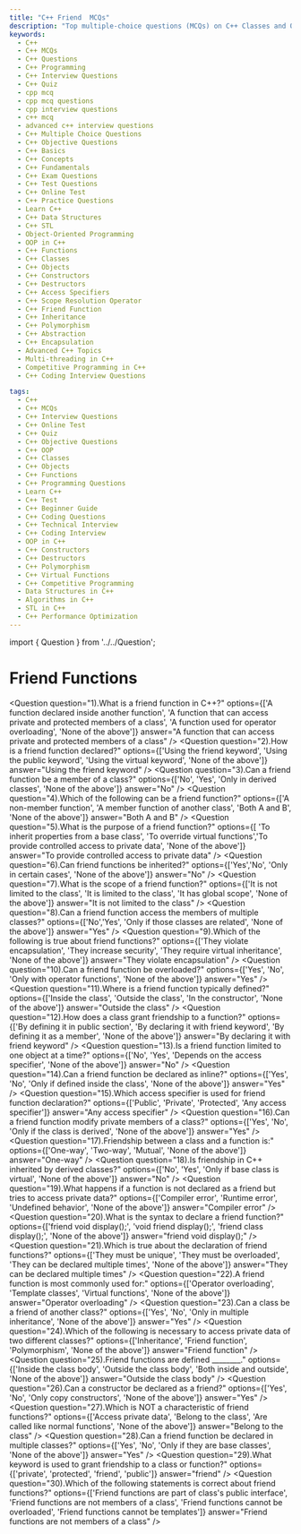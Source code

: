 ```yaml
---
title: "C++ Friend  MCQs"
description: "Top multiple-choice questions (MCQs) on C++ Classes and Objects for interview preparation. Covers constructors, access specifiers, friend functions, and object creation."
keywords:
  - C++
  - C++ MCQs
  - C++ Questions
  - C++ Programming
  - C++ Interview Questions
  - C++ Quiz
  - cpp mcq
  - cpp mcq questions
  - cpp interview questions
  - c++ mcq
  - advanced c++ interview questions
  - C++ Multiple Choice Questions
  - C++ Objective Questions
  - C++ Basics
  - C++ Concepts
  - C++ Fundamentals
  - C++ Exam Questions
  - C++ Test Questions
  - C++ Online Test
  - C++ Practice Questions
  - Learn C++
  - C++ Data Structures
  - C++ STL
  - Object-Oriented Programming
  - OOP in C++
  - C++ Functions
  - C++ Classes
  - C++ Objects
  - C++ Constructors
  - C++ Destructors
  - C++ Access Specifiers
  - C++ Scope Resolution Operator
  - C++ Friend Function
  - C++ Inheritance
  - C++ Polymorphism
  - C++ Abstraction
  - C++ Encapsulation
  - Advanced C++ Topics
  - Multi-threading in C++
  - Competitive Programming in C++
  - C++ Coding Interview Questions

tags:
  - C++
  - C++ MCQs
  - C++ Interview Questions
  - C++ Online Test
  - C++ Quiz
  - C++ Objective Questions
  - C++ OOP
  - C++ Classes
  - C++ Objects
  - C++ Functions
  - C++ Programming Questions
  - Learn C++
  - C++ Test
  - C++ Beginner Guide
  - C++ Coding Questions
  - C++ Technical Interview
  - C++ Coding Interview
  - OOP in C++
  - C++ Constructors
  - C++ Destructors
  - C++ Polymorphism
  - C++ Virtual Functions
  - C++ Competitive Programming
  - Data Structures in C++
  - Algorithms in C++
  - STL in C++
  - C++ Performance Optimization
---
```


import { Question } from '../../Question';

# Friend Functions

<Question
  question="1).What is a friend function in C++?"
  options={['A function declared inside another function', 'A function that can access private and protected members of a class', 'A function used for operator overloading', 'None of the above']}
  answer="A function that can access private and protected members of a class"
/>
<Question
  question="2).How is a friend function declared?"
  options={['Using the friend keyword', 'Using the public keyword', 'Using the virtual keyword', 'None of the above']}
  answer="Using the friend keyword"
/>
<Question
  question="3).Can a friend function be a member of a class?"
  options={['No', 'Yes', 'Only in derived classes', 'None of the above']}
  answer="No"
/>
<Question
  question="4).Which of the following can be a friend function?"
  options={['A non-member function', 'A member function of another class', 'Both A and B', 'None of the above']}
  answer="Both A and B"
/>
<Question
  question="5).What is the purpose of a friend function?"
  options={[ 'To inherit properties from a base class', 'To override virtual functions','To provide controlled access to private data', 'None of the above']}
  answer="To provide controlled access to private data"
/>
<Question
  question="6).Can friend functions be inherited?"
  options={['Yes','No', 'Only in certain cases', 'None of the above']}
  answer="No"
/>
<Question
  question="7).What is the scope of a friend function?"
  options={['It is not limited to the class', 'It is limited to the class', 'It has global scope', 'None of the above']}
  answer="It is not limited to the class"
/>
<Question
  question="8).Can a friend function access the members of multiple classes?"
  options={['No','Yes', 'Only if those classes are related', 'None of the above']}
  answer="Yes"
/>
<Question
  question="9).Which of the following is true about friend functions?"
  options={['They violate encapsulation', 'They increase security', 'They require virtual inheritance', 'None of the above']}
  answer="They violate encapsulation"
/>
<Question
  question="10).Can a friend function be overloaded?"
  options={['Yes', 'No', 'Only with operator functions', 'None of the above']}
  answer="Yes"
/>
<Question
  question="11).Where is a friend function typically defined?"
  options={['Inside the class', 'Outside the class', 'In the constructor', 'None of the above']}
  answer="Outside the class"
/>
<Question
  question="12).How does a class grant friendship to a function?"
  options={['By defining it in public section', 'By declaring it with friend keyword', 'By defining it as a member', 'None of the above']}
  answer="By declaring it with friend keyword"
/>
<Question
  question="13).Is a friend function limited to one object at a time?"
  options={['No', 'Yes', 'Depends on the access specifier', 'None of the above']}
  answer="No"
/>
<Question
  question="14).Can a friend function be declared as inline?"
  options={['Yes', 'No', 'Only if defined inside the class', 'None of the above']}
  answer="Yes"
/>
<Question
  question="15).Which access specifier is used for friend function declaration?"
  options={['Public', 'Private', 'Protected', 'Any access specifier']}
  answer="Any access specifier"
/>
<Question
  question="16).Can a friend function modify private members of a class?"
  options={['Yes', 'No', 'Only if the class is derived', 'None of the above']}
  answer="Yes"
/>
<Question
  question="17).Friendship between a class and a function is:"
  options={['One-way', 'Two-way', 'Mutual', 'None of the above']}
  answer="One-way"
/>
<Question
  question="18).Is friendship in C++ inherited by derived classes?"
  options={['No', 'Yes', 'Only if base class is virtual', 'None of the above']}
  answer="No"
/>
<Question
  question="19).What happens if a function is not declared as a friend but tries to access private data?"
  options={['Compiler error', 'Runtime error', 'Undefined behavior', 'None of the above']}
  answer="Compiler error"
/>
<Question
  question="20).What is the syntax to declare a friend function?"
  options={['friend void display();', 'void friend display();', 'friend class display();', 'None of the above']}
  answer="friend void display();"
/>
<Question
  question="21).Which is true about the declaration of friend functions?"
  options={['They must be unique', 'They must be overloaded', 'They can be declared multiple times', 'None of the above']}
  answer="They can be declared multiple times"
/>
<Question
  question="22).A friend function is most commonly used for:"
  options={['Operator overloading', 'Template classes', 'Virtual functions', 'None of the above']}
  answer="Operator overloading"
/>
<Question
  question="23).Can a class be a friend of another class?"
  options={['Yes', 'No', 'Only in multiple inheritance', 'None of the above']}
  answer="Yes"
/>
<Question
  question="24).Which of the following is necessary to access private data of two different classes?"
  options={['Inheritance', 'Friend function', 'Polymorphism', 'None of the above']}
  answer="Friend function"
/>
<Question
  question="25).Friend functions are defined ________."
  options={['Inside the class body', 'Outside the class body', 'Both inside and outside', 'None of the above']}
  answer="Outside the class body"
/>
<Question
  question="26).Can a constructor be declared as a friend?"
  options={['Yes', 'No', 'Only copy constructors', 'None of the above']}
  answer="Yes"
/>
<Question
  question="27).Which is NOT a characteristic of friend functions?"
  options={['Access private data', 'Belong to the class', 'Are called like normal functions', 'None of the above']}
  answer="Belong to the class"
/>
<Question
  question="28).Can a friend function be declared in multiple classes?"
  options={['Yes', 'No', 'Only if they are base classes', 'None of the above']}
  answer="Yes"
/>
<Question
  question="29).What keyword is used to grant friendship to a class or function?"
  options={['private', 'protected', 'friend', 'public']}
  answer="friend"
/>
<Question
  question="30).Which of the following statements is correct about friend functions?"
  options={['Friend functions are part of class\'s public interface', 'Friend functions are not members of a class', 'Friend functions cannot be overloaded', 'Friend functions cannot be templates']}
  answer="Friend functions are not members of a class"
/>
